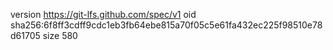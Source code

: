 version https://git-lfs.github.com/spec/v1
oid sha256:6f8ff3cdff9cdc1eb3fb64ebe815a70f05c5e61fa432ec225f98510e78d61705
size 580
